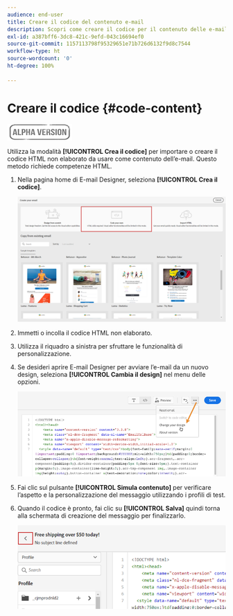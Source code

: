 ```yaml
---
audience: end-user
title: Creare il codice del contenuto e-mail
description: Scopri come creare il codice per il contenuto delle e-mail
exl-id: a387bff6-3dc8-421c-9efd-043c16694ef0
source-git-commit: 1157113798f95329651e71b726d6132f9d8c7544
workflow-type: ht
source-wordcount: '0'
ht-degree: 100%

---
```


# Creare il codice {#code-content}

![](../assets/do-not-localize/badge.png)

Utilizza la modalità **[!UICONTROL Crea il codice]** per importare o creare il codice HTML non elaborato da usare come contenuto dell’e-mail. Questo metodo richiede competenze HTML.

1. Nella pagina home di E-mail Designer, seleziona **[!UICONTROL Crea il codice]**.

   ![](assets/code-your-own.png)

1. Immetti o incolla il codice HTML non elaborato.

1. Utilizza il riquadro a sinistra per sfruttare le funzionalità di personalizzazione.

1. Se desideri aprire E-mail Designer per avviare l’e-mail da un nuovo design, seleziona **[!UICONTROL Cambia il design]** nel menu delle opzioni.

   ![](assets/code-editor-change-design.png)

1. Fai clic sul pulsante **[!UICONTROL Simula contenuto]** per verificare l’aspetto e la personalizzazione del messaggio utilizzando i profili di test.

1. Quando il codice è pronto, fai clic su **[!UICONTROL Salva]** quindi torna alla schermata di creazione del messaggio per finalizzarlo.

   ![](assets/code-editor-save.png)
